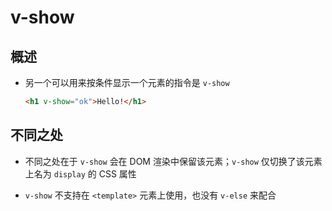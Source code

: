 # v-show

## 概述

+ 另一个可以用来按条件显示一个元素的指令是 `v-show`

  ```html
  <h1 v-show="ok">Hello!</h1>
  ```

## 不同之处

+ 不同之处在于 `v-show` 会在 DOM 渲染中保留该元素；`v-show` 仅切换了该元素上名为 `display` 的 CSS 属性

+ `v-show` 不支持在 `<template>` 元素上使用，也没有 `v-else` 来配合
